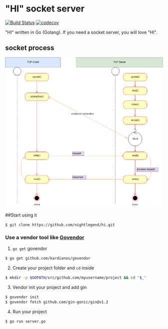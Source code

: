 # "HI" socket server

[![Build Status](https://travis-ci.org/nightlegend/Dashboard.svg)](https://travis-ci.org/nightlegend/hi) [![codecov](https://codecov.io/gh/nightlegend/hi/branch/master/graph/badge.svg)](https://codecov.io/gh/nightlegend/hi)

"HI" written in Go (Golang). If you need a socket server, you will love "HI".

## socket process
![SOCKET](doc/socket.png)

##Start using it

```sh
$ git clone https://github.com/nightlegend/hi.git
```


### Use a vendor tool like [Govendor](https://github.com/kardianos/govendor)

1. `go get` govendor

```sh
$ go get github.com/kardianos/govendor
```
2. Create your project folder and `cd` inside

```sh
$ mkdir -p $GOPATH/src/github.com/myusername/project && cd "$_"
```

3. Vendor init your project and add gin

```sh
$ govendor init
$ govendor fetch github.com/gin-gonic/gin@v1.2
```

4. Run your project

```sh
$ go run server.go
```